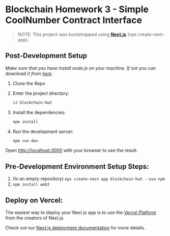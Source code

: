 # Blockchain Homework 3 - Simple CoolNumber Contract Interface

> NOTE: This project was bootstrapped using **[Next.js](https://nextjs.org/)** (npx create-next-app).

## Post-Development Setup

*Make sure that you have install node.js on your machine. If not you can download it from [here](https://nodejs.org/en/download/).*

1. Clone the Repo

2. Enter the project directory:
    ```bash
    cd blockchain-hw3
    ```

3. Install the dependencies:
    ```bash
    npm install
    ```

4. Run the development server:
    ```bash
    npm run dev
    ```

Open [http://localhost:3000](http://localhost:3000) with your browser to see the result.

## Pre-Development Environment Setup Steps:

1. (In an empty repository) `npx create-next-app blockchain-hw3 --use-npm`
2. `npm install web3`

## Deploy on Vercel:

The easiest way to deploy your Next.js app is to use the [Vercel Platform](https://vercel.com/new?utm_medium=default-template&filter=next.js&utm_source=create-next-app&utm_campaign=create-next-app-readme) from the creators of Next.js.

Check out our [Next.js deployment documentation](https://nextjs.org/docs/deployment) for more details.
